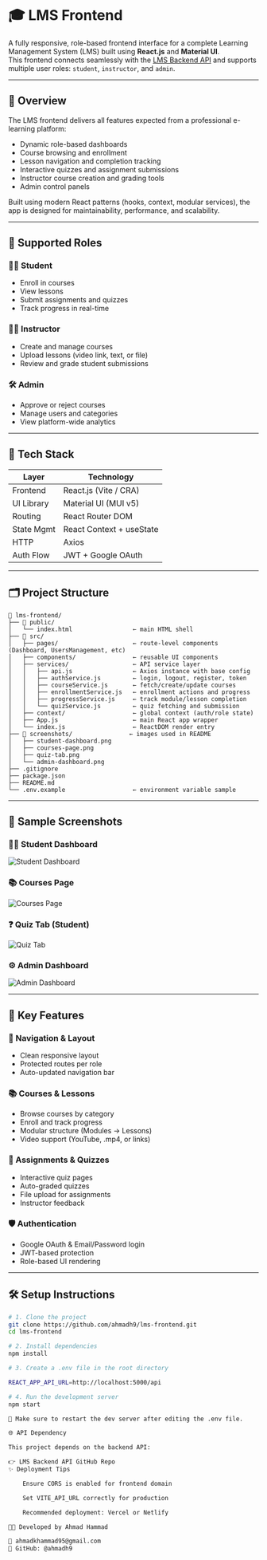 

# 🎓 LMS Frontend

A fully responsive, role-based frontend interface for a complete Learning Management System (LMS) built using **React.js** and **Material UI**.  
This frontend connects seamlessly with the [LMS Backend API](https://github.com/ahmadh9/lms-backend-api) and supports multiple user roles: `student`, `instructor`, and `admin`.

---

## 🚀 Overview

The LMS frontend delivers all features expected from a professional e-learning platform:

- Dynamic role-based dashboards
- Course browsing and enrollment
- Lesson navigation and completion tracking
- Interactive quizzes and assignment submissions
- Instructor course creation and grading tools
- Admin control panels

Built using modern React patterns (hooks, context, modular services), the app is designed for maintainability, performance, and scalability.

---

## 👥 Supported Roles

### 🧑‍🎓 Student
- Enroll in courses
- View lessons
- Submit assignments and quizzes
- Track progress in real-time

### 🧑‍🏫 Instructor
- Create and manage courses
- Upload lessons (video link, text, or file)
- Review and grade student submissions

### 🛠️ Admin
- Approve or reject courses
- Manage users and categories
- View platform-wide analytics

---

## 🧩 Tech Stack

| Layer      | Technology               |
| ---------- | ------------------------ |
| Frontend   | React.js (Vite / CRA)    |
| UI Library | Material UI (MUI v5)     |
| Routing    | React Router DOM         |
| State Mgmt | React Context + useState |
| HTTP       | Axios                    |
| Auth Flow  | JWT + Google OAuth       |

---

## 🗂️ Project Structure

```plaintext
📁 lms-frontend/
├── 📁 public/
│   └── index.html                 ← main HTML shell
├── 📁 src/
│   ├── pages/                     ← route-level components (Dashboard, UsersManagement, etc)
│   ├── components/                ← reusable UI components
│   ├── services/                  ← API service layer
│   │   ├── api.js                 ← Axios instance with base config
│   │   ├── authService.js         ← login, logout, register, token
│   │   ├── courseService.js       ← fetch/create/update courses
│   │   ├── enrollmentService.js   ← enrollment actions and progress
│   │   ├── progressService.js     ← track module/lesson completion
│   │   └── quizService.js         ← quiz fetching and submission
│   ├── context/                   ← global context (auth/role state)
│   ├── App.js                     ← main React app wrapper
│   └── index.js                   ← ReactDOM render entry
├── 📁 screenshots/                ← images used in README
│   ├── student-dashboard.png
│   ├── courses-page.png
│   ├── quiz-tab.png
│   └── admin-dashboard.png
├── .gitignore
├── package.json
├── README.md
└── .env.example                   ← environment variable sample
```


---

## 📸 Sample Screenshots

### 🧑‍🎓 Student Dashboard
![Student Dashboard](./screenshots/student-dashboard.png)

### 📚 Courses Page
![Courses Page](./screenshots/courses-page.png)

### ❓ Quiz Tab (Student)
![Quiz Tab](./screenshots/quiz-tab.png)

### ⚙️ Admin Dashboard
![Admin Dashboard](./screenshots/admin-dashboard.png)

---

## 🔑 Key Features

### 🧭 Navigation & Layout
- Clean responsive layout
- Protected routes per role
- Auto-updated navigation bar

### 📚 Courses & Lessons
- Browse courses by category
- Enroll and track progress
- Modular structure (Modules → Lessons)
- Video support (YouTube, .mp4, or links)

### 📝 Assignments & Quizzes
- Interactive quiz pages
- Auto-graded quizzes
- File upload for assignments
- Instructor feedback

### 🛡️ Authentication
- Google OAuth & Email/Password login
- JWT-based protection
- Role-based UI rendering

---

## 🛠️ Setup Instructions

```bash
# 1. Clone the project
git clone https://github.com/ahmadh9/lms-frontend.git
cd lms-frontend

# 2. Install dependencies
npm install

# 3. Create a .env file in the root directory

REACT_APP_API_URL=http://localhost:5000/api

# 4. Run the development server
npm start

📝 Make sure to restart the dev server after editing the .env file.

🌐 API Dependency

This project depends on the backend API:

👉 LMS Backend API GitHub Repo
✨ Deployment Tips

    Ensure CORS is enabled for frontend domain

    Set VITE_API_URL correctly for production

    Recommended deployment: Vercel or Netlify

👨‍💻 Developed by Ahmad Hammad

📧 ahmadkhammad95@gmail.com
🐙 GitHub: @ahmadh9
